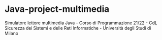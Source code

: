 # Java-project-multimedia
Simulatore lettore multimedia Java - Corso di Programmazione 21/22 - CdL Sicurezza dei Sistemi e delle Reti Informatiche - Università degli Studi di Milano
